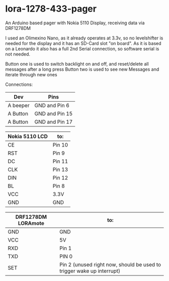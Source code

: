 # lora-1278-433-pager
An Arduino based pager with Nokia 5110 Display, receiving data via DRF1278DM

I used an Olimexino Nano, as it already operates at 3.3v, so no levelshifter is needed for the display and it has an SD-Card slot "on board". As it is based on a Leonardo it also has a full 2nd Serial connection, so software serial is not needed.

Button one is used to switch backlight on and off, and reset/delete all messages after a long press
Button two is used to see new Messages and iterate through new ones

Connections:

  Dev | Pins
  ----------|--------------
  A beeper | GND and Pin 6
  A Button | GND and Pin 15
  A Button | GND and Pin 17

  Nokia 5110 LCD | to:
  ---------|-----------
    CE  | Pin 10
    RST | Pin 9
    DC  | Pin 11
    CLK | Pin 13
    DIN | Pin 12
    BL  | Pin 8
    VCC | 3.3V
    GND | GND
  
  DRF1278DM LORAmote | to:
  -------------|------------
    GND | GND
    VCC | 5V
    RXD | Pin 1
    TXD | PIN 0
    SET | Pin 2 (unused right now, should be used to trigger wake up interrupt)
  

